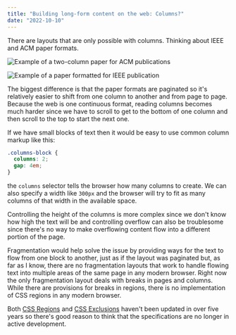 ```yaml
---
title: "Building long-form content on the web: Columns?"
date: "2022-10-10"
---
```


There are layouts that are only possible with columns. Thinking about IEEE and ACM paper formats.

![Example of a two-column paper for ACM publications](/images/2022/09/acm-paper-template.png)

![Example of a paper formatted for IEEE publication](/images/2022/09/ieee-format-paper.jpg)

The biggest difference is that the paper formats are paginated so it's relatively easier to shift from one column to another and from page to page. Because the web is one continuous format, reading columns becomes much harder since we have to scroll to get to the bottom of one column and then scroll to the top to start the next one.

If we have small blocks of text then it would be easy to use common column markup like this:

```css
.columns-block {
  columns: 2;
  gap: 4em;
}
```

the `columns` selector tells the browser how many columns to create. We can also specify a width like `300px` and the browser will try to fit as many columns of that width in the available space.

Controlling the height of the columns is more complex since we don't know how high the text will be and controlling overflow can also be troublesome since there's no way to make overflowing content flow into a different portion of the page.

Fragmentation would help solve the issue by providing ways for the text to flow from one block to another, just as if the layout was paginated but, as far as I know, there are no fragmentation layouts that work to handle flowing text into multiple areas of the same page in any modern browser. Right now the only fragmentation layout deals with breaks in pages and columns. While there are provisions for breaks in regions, there is no implementation of CSS regions in any modern browser.

Both [CSS Regions](https://www.w3.org/TR/css-regions-1/) and [CSS Exclusions](https://www.w3.org/TR/css3-exclusions/) haven't been updated in over five years so there's good reason to think that the specifications are no longer in active development.
